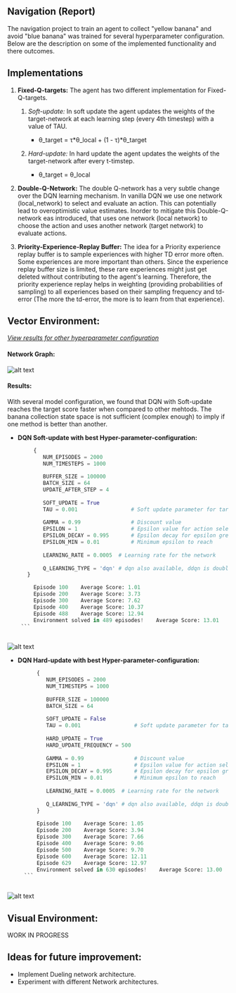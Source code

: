 

Navigation (Report)
-----------


The navigation project to train an agent to collect "yellow banana" and avoid "blue banana" was trained for several 
hyperparameter configuration. Below are the description on some of the implemented functionality and there outcomes.


Implementations 
------- 
1. **Fixed-Q-targets:** The agent has two different implementation for Fixed-Q-targets. 
    1) *Soft-update:* In soft update the agent updates the weights of the target-network at each learning step (every 
    4th timestep) with a value of TAU.
        * θ_target = τ*θ_local + (1 - τ)*θ_target
    
    2) *Hard-update:* In hard update the agent updates the weights of the target-network after every t-timstep. 
        * θ_target = θ_local
    
2. **Double-Q-Network:** The double Q-network has a very subtle change over the DQN learning mechanism. In vanilla DQN we use one network (local_network) to select and evaluate an action. This can potentially lead to overoptimistic value estimates. Inorder to mitigate this Double-Q-network eas introduced, that uses one network (local network) to choose the action and uses another network (target network) to evaluate actions. 
 
3. **Priority-Experience-Replay Buffer:** The idea for a Priority experience replay buffer is to sample experiences 
with higher TD error more often. Some experiences are more important than others. Since the experience replay buffer 
size is limited, these rare experiences might just get deleted without contributing to the agent's learning. 
Therefore, the priority experience replay helps in weighting (providing probabilities of sampling) to all experiences
 based on their sampling frequency and td-error (The more the td-error, the more is to learn from that experience). 

Vector Environment: 
----

[*View results for other hyperparameter configuration*](https://github.com/Sardhendu/DeepRL/blob/master/navigation/navigation-vector.ipynb)
#### Network Graph:

![alt text](https://github.com/Sardhendu/DeepRL/blob/master/src/navigation/images/vector_nn.png)

#### Results:

    
   With several model configuration, we found that DQN with Soft-update reaches the target score faster when 
   compared to other mehtods. The banana collection state space is not sufficient (complex enough) to imply if one 
   method is better than another.
   
   * **DQN Soft-update with best Hyper-parameter-configuration:**
        ```python
             {
                NUM_EPISODES = 2000
                NUM_TIMESTEPS = 1000
                
                BUFFER_SIZE = 100000
                BATCH_SIZE = 64
                UPDATE_AFTER_STEP = 4
                
                SOFT_UPDATE = True
                TAU = 0.001                 # Soft update parameter for target_network
                
                GAMMA = 0.99                # Discount value
                EPSILON = 1                 # Epsilon value for action selection
                EPSILON_DECAY = 0.995       # Epsilon decay for epsilon greedy policy
                EPSILON_MIN = 0.01          # Minimum epsilon to reach
                
                LEARNING_RATE = 0.0005  # Learning rate for the network
                
                Q_LEARNING_TYPE = 'dqn' # dqn also available, ddqn is double dqn
           }

             Episode 100	Average Score: 1.01
             Episode 200	Average Score: 3.73
             Episode 300	Average Score: 7.62
             Episode 400	Average Score: 10.37
             Episode 488	Average Score: 12.94
             Environment solved in 489 episodes!	Average Score: 13.01
         ```    
            
   ![alt text](https://github.com/Sardhendu/DeepRL/blob/master/src/navigation/images/model1_score_plot.png)
      
   * **DQN Hard-update with best Hyper-parameter-configuration:**    
   
       ```python
             {
                NUM_EPISODES = 2000
                NUM_TIMESTEPS = 1000
                
                BUFFER_SIZE = 100000
                BATCH_SIZE = 64
                
                SOFT_UPDATE = False
                TAU = 0.001                 # Soft update parameter for target_network
           
                HARD_UPDATE = True
                HARD_UPDATE_FREQUENCY = 500
                
                GAMMA = 0.99                # Discount value
                EPSILON = 1                 # Epsilon value for action selection
                EPSILON_DECAY = 0.995       # Epsilon decay for epsilon greedy policy
                EPSILON_MIN = 0.01          # Minimum epsilon to reach
                
                LEARNING_RATE = 0.0005  # Learning rate for the network
                
                Q_LEARNING_TYPE = 'dqn' # dqn also available, ddqn is double dqn
             }
            
             Episode 100	Average Score: 1.05
             Episode 200	Average Score: 3.94
             Episode 300	Average Score: 7.66
             Episode 400	Average Score: 9.06
             Episode 500	Average Score: 9.70
             Episode 600	Average Score: 12.11
             Episode 629	Average Score: 12.97
             Environment solved in 630 episodes!	Average Score: 13.00
         ```    
           
   ![alt text](https://github.com/Sardhendu/DeepRL/blob/master/src/navigation/images/model8_score_plot.png)   
         
    
Visual Environment:
----

WORK IN PROGRESS




Ideas for future improvement:
-----
* Implement Dueling network architecture.
* Experiment with different Network architectures.